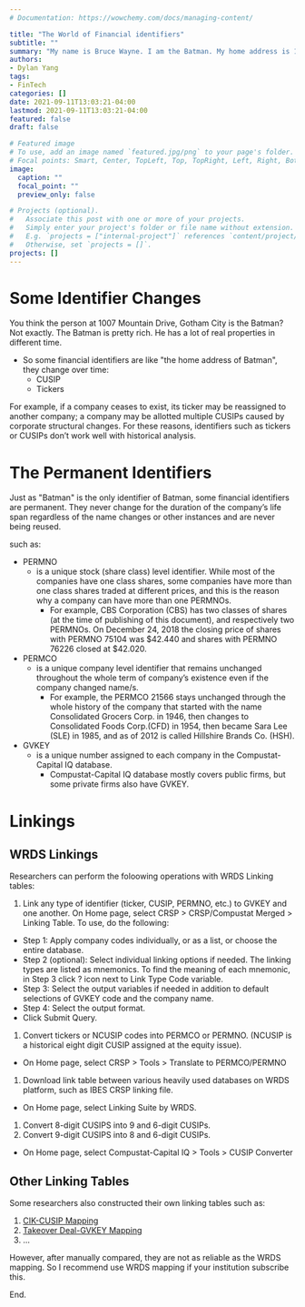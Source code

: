 ```yaml
---
# Documentation: https://wowchemy.com/docs/managing-content/

title: "The World of Financial identifiers"
subtitle: ""
summary: "My name is Bruce Wayne. I am the Batman. My home address is 1007 Mountain Drive, Gotham City."
authors: 
- Dylan Yang
tags:
- FinTech
categories: []
date: 2021-09-11T13:03:21-04:00
lastmod: 2021-09-11T13:03:21-04:00
featured: false
draft: false

# Featured image
# To use, add an image named `featured.jpg/png` to your page's folder.
# Focal points: Smart, Center, TopLeft, Top, TopRight, Left, Right, BottomLeft, Bottom, BottomRight.
image:
  caption: ""
  focal_point: ""
  preview_only: false

# Projects (optional).
#   Associate this post with one or more of your projects.
#   Simply enter your project's folder or file name without extension.
#   E.g. `projects = ["internal-project"]` references `content/project/deep-learning/index.md`.
#   Otherwise, set `projects = []`.
projects: []
---
```



# Some Identifier Changes

You think the person at 1007 Mountain Drive, Gotham City is the Batman? Not exactly. The Batman is pretty rich. He has a lot of real properties in different time.

- So some financial identifiers are like "the home address of Batman",  they change over time:
  - CUSIP
  - Tickers


For example, if a company ceases to exist, its ticker may be reassigned to another company; a company may be allotted multiple CUSIPs caused by corporate structural changes. For these reasons, identifiers such as tickers or CUSIPs don’t work well with historical analysis.

# The Permanent Identifiers

Just as "Batman" is the only identifier of Batman, some financial identifiers are permanent. They never change for the duration of the company’s life span regardless of the name changes or other instances and are never being reused.

such as:
- PERMNO
  -  is a unique stock (share class) level identifier. While most of the companies have one class shares, some companies have more than one class shares traded at different prices, and this is the reason why a company can have more than one PERMNOs.
     -  For example, CBS Corporation (CBS) has two classes of shares (at the time of publishing of this document), and respectively two PERMNOs. On December 24, 2018 the closing price of shares with PERMNO 75104 was $42.440 and shares with PERMNO 76226 closed at $42.020.
- PERMCO
  - is a unique company level identifier that remains unchanged throughout the whole term of company’s existence even if the company changed name/s.
    - For example, the PERMCO 21566 stays unchanged through the whole history of the company that started with the name Consolidated Grocers Corp. in 1946, then changes to Consolidated Foods Corp.(CFD) in 1954, then became Sara Lee (SLE) in 1985, and as of 2012 is called Hillshire Brands Co. (HSH).
- GVKEY 
  - is a unique number assigned to each company in the Compustat-Capital IQ database.
    - Compustat-Capital IQ database mostly covers public firms, but some private firms also have GVKEY. 



# Linkings

## WRDS Linkings

Researchers can perform the foloowing operations with WRDS Linking tables:

1. Link any type of identifier (ticker, CUSIP, PERMNO, etc.) to GVKEY and one another.
On Home page, select CRSP > CRSP/Compustat Merged > Linking Table. To use, do the following:
  - Step 1: Apply company codes individually, or as a list, or choose the entire database.
  - Step 2 (optional): Select individual linking options if needed. The linking types are listed as mnemonics. To find the meaning of each mnemonic, in Step 3 click ? icon next to Link Type Code variable.
  - Step 3: Select the output variables if needed in addition to default selections of GVKEY code and the company name.
  - Step 4: Select the output format.
  - Click Submit Query.

1. Convert tickers or NCUSIP codes into PERMCO or PERMNO. (NCUSIP is a historical eight digit CUSIP assigned at the equity issue). 
  - On Home page, select CRSP > Tools > Translate to PERMCO/PERMNO​
1. Download link table between various heavily used databases on WRDS platform, such as IBES CRSP linking file.
  - On Home page, select Linking Suite by WRDS.
1. Convert 8-digit CUSIPS into 9 and 6-digit CUSIPs.
1. Convert 9-digit CUSIPS into 8 and 6-digit CUSIPs.
  - On Home page, select Compustat-Capital IQ > Tools > CUSIP Converter


## Other Linking Tables

Some researchers also constructed their own linking tables such as:

1. [CIK-CUSIP Mapping](https://github.com/leoliu0/cik-cusip-mapping)
2. [Takeover Deal-GVKEY Mapping](https://github.com/dayuyang1999/SDC-to-Compustat-Mapping)
3. ...

However, after manually compared, they are not as reliable as the WRDS mapping. So I recommend use WRDS mapping if your institution subscribe this.

End.